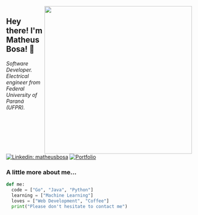 <img align='right' src="https://media.giphy.com/media/YknAouVrcbkiDvWUOR/giphy.gif" width="400">
<h2> Hey there! I'm Matheus Bosa! 👋 </h2>

<p><em>Software Developer.
<br />
Electrical engineer from Federal University of Paraná (UFPR).
</em></p>

[![Linkedin: matheusbosa](https://img.shields.io/badge/-matheusbosa-blue?style=flat-square&logo=Linkedin&logoColor=white&link=https://www.linkedin.com/in/matheusbosa/)](https://www.linkedin.com/in/matheusbosa/)
[![Portfolio](https://img.shields.io/github/followers/bosamatheus?label=follow&style=social)](https://bosamatheus.github.io/)

### A little more about me...  

```python
def me:
  code = ["Go", "Java", "Python"]
  learning = ["Machine Learning"]
  loves = ["Web Development", "Coffee"]
  print("Please don't hesitate to contact me")
```
